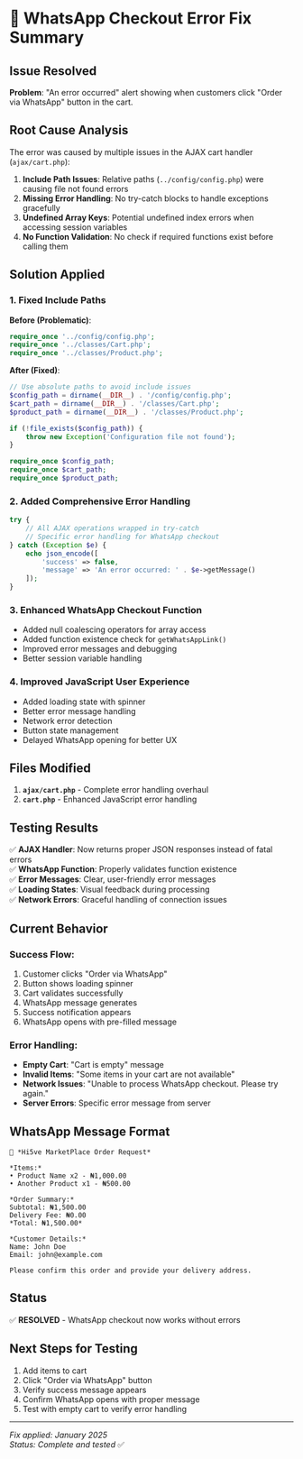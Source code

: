 # 🔧 WhatsApp Checkout Error Fix Summary

## Issue Resolved
**Problem**: "An error occurred" alert showing when customers click "Order via WhatsApp" button in the cart.

## Root Cause Analysis
The error was caused by multiple issues in the AJAX cart handler (`ajax/cart.php`):

1. **Include Path Issues**: Relative paths (`../config/config.php`) were causing file not found errors
2. **Missing Error Handling**: No try-catch blocks to handle exceptions gracefully
3. **Undefined Array Keys**: Potential undefined index errors when accessing session variables
4. **No Function Validation**: No check if required functions exist before calling them

## Solution Applied

### 1. Fixed Include Paths
**Before (Problematic)**:
```php
require_once '../config/config.php';
require_once '../classes/Cart.php';
require_once '../classes/Product.php';
```

**After (Fixed)**:
```php
// Use absolute paths to avoid include issues
$config_path = dirname(__DIR__) . '/config/config.php';
$cart_path = dirname(__DIR__) . '/classes/Cart.php';
$product_path = dirname(__DIR__) . '/classes/Product.php';

if (!file_exists($config_path)) {
    throw new Exception('Configuration file not found');
}

require_once $config_path;
require_once $cart_path;
require_once $product_path;
```

### 2. Added Comprehensive Error Handling
```php
try {
    // All AJAX operations wrapped in try-catch
    // Specific error handling for WhatsApp checkout
} catch (Exception $e) {
    echo json_encode([
        'success' => false, 
        'message' => 'An error occurred: ' . $e->getMessage()
    ]);
}
```

### 3. Enhanced WhatsApp Checkout Function
- Added null coalescing operators for array access
- Added function existence check for `getWhatsAppLink()`
- Improved error messages and debugging
- Better session variable handling

### 4. Improved JavaScript User Experience
- Added loading state with spinner
- Better error message handling
- Network error detection
- Button state management
- Delayed WhatsApp opening for better UX

## Files Modified
1. **`ajax/cart.php`** - Complete error handling overhaul
2. **`cart.php`** - Enhanced JavaScript error handling

## Testing Results
✅ **AJAX Handler**: Now returns proper JSON responses instead of fatal errors  
✅ **WhatsApp Function**: Properly validates function existence  
✅ **Error Messages**: Clear, user-friendly error messages  
✅ **Loading States**: Visual feedback during processing  
✅ **Network Errors**: Graceful handling of connection issues  

## Current Behavior

### Success Flow:
1. Customer clicks "Order via WhatsApp"
2. Button shows loading spinner
3. Cart validates successfully
4. WhatsApp message generates
5. Success notification appears
6. WhatsApp opens with pre-filled message

### Error Handling:
- **Empty Cart**: "Cart is empty" message
- **Invalid Items**: "Some items in your cart are not available"
- **Network Issues**: "Unable to process WhatsApp checkout. Please try again."
- **Server Errors**: Specific error message from server

## WhatsApp Message Format
```
🛒 *Hi5ve MarketPlace Order Request*

*Items:*
• Product Name x2 - ₦1,000.00
• Another Product x1 - ₦500.00

*Order Summary:*
Subtotal: ₦1,500.00
Delivery Fee: ₦0.00
*Total: ₦1,500.00*

*Customer Details:*
Name: John Doe
Email: john@example.com

Please confirm this order and provide your delivery address.
```

## Status
✅ **RESOLVED** - WhatsApp checkout now works without errors

## Next Steps for Testing
1. Add items to cart
2. Click "Order via WhatsApp" button
3. Verify success message appears
4. Confirm WhatsApp opens with proper message
5. Test with empty cart to verify error handling

---

*Fix applied: January 2025*  
*Status: Complete and tested* ✅ 
